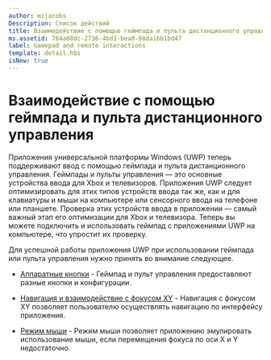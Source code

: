 ```yaml
---
author: mijacobs
Description: Список действий
title: Взаимодействие с помощью геймпада и пульта дистанционного управления
ms.assetid: 784a08dc-2736-4bd3-bea0-08da16b1bd47
label: Gamepad and remote interactions
template: detail.hbs
isNew: true
---
```


# Взаимодействие с помощью геймпада и пульта дистанционного управления

Приложения универсальной платформы Windows (UWP) теперь поддерживают ввод с помощью геймпада и пульта дистанционного управления. 
Геймпады и пульты управления — это основные устройства ввода для Xbox и телевизоров. 
Приложения UWP следует оптимизировать для этих типов устройств ввода так же, как и для клавиатуры и мыши на компьютере или сенсорного ввода на телефоне или планшете. 
Проверка этих устройств ввода в приложении — самый важный этап его оптимизации для Xbox и телевизора.
Теперь вы можете подключить и использовать геймпад с приложениями UWP на компьютере, что упростит их проверку.

Для успешной работы приложения UWP при использовании геймпада или пульта управления нужно принять во внимание следующее.

* [Аппаратные кнопки](designing-for-tv.md#hardware-buttons)
             -
Геймпад и пульт управления предоставляют разные кнопки и конфигурации.

* [Навигация и взаимодействие с фокусом XY](designing-for-tv.md#xy-focus-navigation-and-interaction)
             -
Навигация с фокусом XY позволяет пользователю осуществлять навигацию по интерфейсу приложения.

* [Режим мыши](designing-for-tv.md#mouse-mode)
             -
Режим мыши позволяет приложению эмулировать использование мыши, если перемещения фокуса по оси X и Y недостаточно.


<!--HONumber=May16_HO2-->


